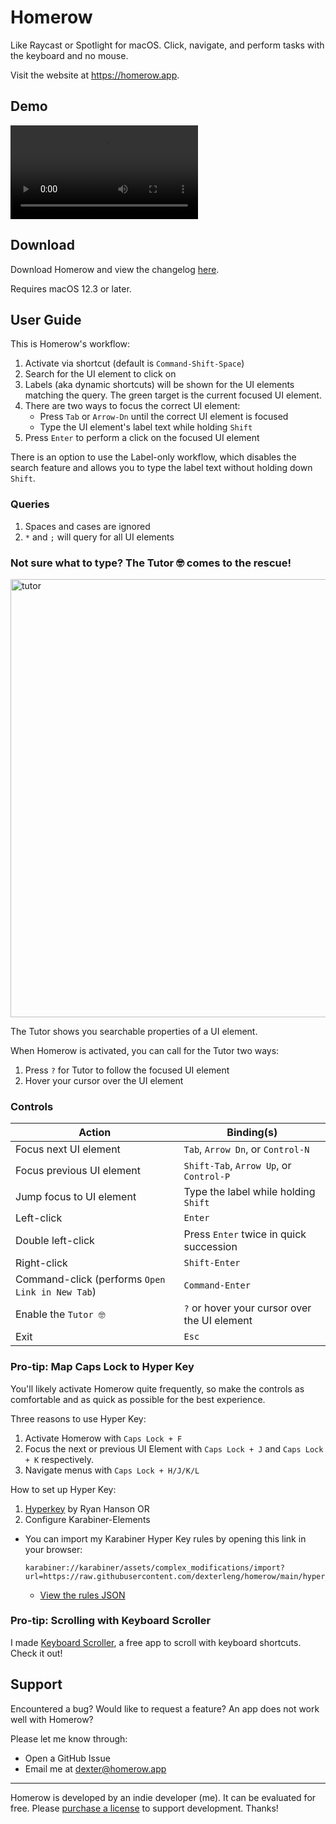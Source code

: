 # Homerow

Like Raycast or Spotlight for macOS. Click, navigate, and perform tasks with the keyboard and no mouse.

Visit the website at https://homerow.app.

## Demo

<video src="https://user-images.githubusercontent.com/34204380/194687760-b7e5da15-b2ce-4d18-99ea-8cefd9a9fecf.mp4"></video>

## Download

Download Homerow and view the changelog [here](https://homerow.app/download/).

Requires macOS 12.3 or later.

## User Guide

This is Homerow's workflow:
1. Activate via shortcut (default is `Command-Shift-Space`)
2. Search for the UI element to click on
3. Labels (aka dynamic shortcuts) will be shown for the UI elements matching the query. The green target is the current focused UI element.
4. There are two ways to focus the correct UI element:
    - Press `Tab` or `Arrow-Dn` until the correct UI element is focused
    - Type the UI element's label text while holding `Shift`
5. Press `Enter` to perform a click on the focused UI element

There is an option to use the Label-only workflow, which disables the search feature and allows you to type the label text without holding down `Shift`.

### Queries

1. Spaces and cases are ignored
2. `*` and `;` will query for all UI elements

### Not sure what to type? The Tutor 🤓 comes to the rescue!

<img width="701" alt="tutor" src="https://user-images.githubusercontent.com/34204380/205489888-ccd3993f-dd6c-4408-a45c-e76d19c94d28.png">

The Tutor shows you searchable properties of a UI element.

When Homerow is activated, you can call for the Tutor two ways:
1. Press `?` for Tutor to follow the focused UI element
2. Hover your cursor over the UI element

### Controls

| Action  | Binding(s) |
| ------------- | ------------- |
| Focus next UI element | `Tab`, `Arrow Dn`, or `Control-N` |
| Focus previous UI element | `Shift-Tab`, `Arrow Up`, or `Control-P` |
| Jump focus to UI element | Type the label while holding `Shift` |
| Left-click | `Enter` |
| Double left-click | Press `Enter` twice in quick succession |
| Right-click | `Shift-Enter` |
| Command-click (performs `Open Link in New Tab`) | `Command-Enter` |
| Enable the `Tutor 🤓` | `?` or hover your cursor over the UI element |
| Exit | `Esc` |

### Pro-tip: Map Caps Lock to Hyper Key

You'll likely activate Homerow quite frequently, so make the controls as comfortable and as quick as possible for the best experience.

Three reasons to use Hyper Key:
1. Activate Homerow with `Caps Lock + F`
2. Focus the next or previous UI Element with `Caps Lock + J` and `Caps Lock + K` respectively.
3. Navigate menus with `Caps Lock + H/J/K/L`

How to set up Hyper Key:
1. [Hyperkey](https://hyperkey.app) by Ryan Hanson OR
2. Configure Karabiner-Elements
  - You can import my Karabiner Hyper Key rules by opening this link in your browser:
    ```
    karabiner://karabiner/assets/complex_modifications/import?url=https://raw.githubusercontent.com/dexterleng/homerow/main/hyper_key.json
    ```
    - [View the rules JSON](https://github.com/dexterleng/homerow/blob/main/hyper_key.json)

### Pro-tip: Scrolling with Keyboard Scroller

I made [Keyboard Scroller](https://github.com/dexterleng/KeyboardScroller.docs), a free app to scroll with keyboard shortcuts. Check it out!

## Support

Encountered a bug? Would like to request a feature? An app does not work well with Homerow?

Please let me know through:
- Open a GitHub Issue
- Email me at <a href="mailto:dexter@homerow.app">dexter@homerow.app</a>

---

Homerow is developed by an indie developer (me). It can be evaluated for free. Please [purchase a license](https://www.homerow.app/pricing/) to support development. Thanks!
